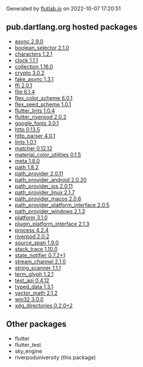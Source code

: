 Generated by [flutlab.io](https://flutlab.io) on 2022-10-07 17:20:51


## pub.dartlang.org hosted packages

 - [async 2.9.0](https://pub.dartlang.org/packages/async/versions/2.9.0)
 - [boolean_selector 2.1.0](https://pub.dartlang.org/packages/boolean_selector/versions/2.1.0)
 - [characters 1.2.1](https://pub.dartlang.org/packages/characters/versions/1.2.1)
 - [clock 1.1.1](https://pub.dartlang.org/packages/clock/versions/1.1.1)
 - [collection 1.16.0](https://pub.dartlang.org/packages/collection/versions/1.16.0)
 - [crypto 3.0.2](https://pub.dartlang.org/packages/crypto/versions/3.0.2)
 - [fake_async 1.3.1](https://pub.dartlang.org/packages/fake_async/versions/1.3.1)
 - [ffi 2.0.1](https://pub.dartlang.org/packages/ffi/versions/2.0.1)
 - [file 6.1.4](https://pub.dartlang.org/packages/file/versions/6.1.4)
 - [flex_color_scheme 6.0.1](https://pub.dartlang.org/packages/flex_color_scheme/versions/6.0.1)
 - [flex_seed_scheme 1.0.1](https://pub.dartlang.org/packages/flex_seed_scheme/versions/1.0.1)
 - [flutter_lints 1.0.4](https://pub.dartlang.org/packages/flutter_lints/versions/1.0.4)
 - [flutter_riverpod 2.0.2](https://pub.dartlang.org/packages/flutter_riverpod/versions/2.0.2)
 - [google_fonts 3.0.1](https://pub.dartlang.org/packages/google_fonts/versions/3.0.1)
 - [http 0.13.5](https://pub.dartlang.org/packages/http/versions/0.13.5)
 - [http_parser 4.0.1](https://pub.dartlang.org/packages/http_parser/versions/4.0.1)
 - [lints 1.0.1](https://pub.dartlang.org/packages/lints/versions/1.0.1)
 - [matcher 0.12.12](https://pub.dartlang.org/packages/matcher/versions/0.12.12)
 - [material_color_utilities 0.1.5](https://pub.dartlang.org/packages/material_color_utilities/versions/0.1.5)
 - [meta 1.8.0](https://pub.dartlang.org/packages/meta/versions/1.8.0)
 - [path 1.8.2](https://pub.dartlang.org/packages/path/versions/1.8.2)
 - [path_provider 2.0.11](https://pub.dartlang.org/packages/path_provider/versions/2.0.11)
 - [path_provider_android 2.0.20](https://pub.dartlang.org/packages/path_provider_android/versions/2.0.20)
 - [path_provider_ios 2.0.11](https://pub.dartlang.org/packages/path_provider_ios/versions/2.0.11)
 - [path_provider_linux 2.1.7](https://pub.dartlang.org/packages/path_provider_linux/versions/2.1.7)
 - [path_provider_macos 2.0.6](https://pub.dartlang.org/packages/path_provider_macos/versions/2.0.6)
 - [path_provider_platform_interface 2.0.5](https://pub.dartlang.org/packages/path_provider_platform_interface/versions/2.0.5)
 - [path_provider_windows 2.1.3](https://pub.dartlang.org/packages/path_provider_windows/versions/2.1.3)
 - [platform 3.1.0](https://pub.dartlang.org/packages/platform/versions/3.1.0)
 - [plugin_platform_interface 2.1.3](https://pub.dartlang.org/packages/plugin_platform_interface/versions/2.1.3)
 - [process 4.2.4](https://pub.dartlang.org/packages/process/versions/4.2.4)
 - [riverpod 2.0.2](https://pub.dartlang.org/packages/riverpod/versions/2.0.2)
 - [source_span 1.9.0](https://pub.dartlang.org/packages/source_span/versions/1.9.0)
 - [stack_trace 1.10.0](https://pub.dartlang.org/packages/stack_trace/versions/1.10.0)
 - [state_notifier 0.7.2+1](https://pub.dartlang.org/packages/state_notifier/versions/0.7.2+1)
 - [stream_channel 2.1.0](https://pub.dartlang.org/packages/stream_channel/versions/2.1.0)
 - [string_scanner 1.1.1](https://pub.dartlang.org/packages/string_scanner/versions/1.1.1)
 - [term_glyph 1.2.1](https://pub.dartlang.org/packages/term_glyph/versions/1.2.1)
 - [test_api 0.4.12](https://pub.dartlang.org/packages/test_api/versions/0.4.12)
 - [typed_data 1.3.1](https://pub.dartlang.org/packages/typed_data/versions/1.3.1)
 - [vector_math 2.1.2](https://pub.dartlang.org/packages/vector_math/versions/2.1.2)
 - [win32 3.0.0](https://pub.dartlang.org/packages/win32/versions/3.0.0)
 - [xdg_directories 0.2.0+2](https://pub.dartlang.org/packages/xdg_directories/versions/0.2.0+2)

## Other packages

 - flutter
 - flutter_test
 - sky_engine
 - riverpoduniversity (this package)

